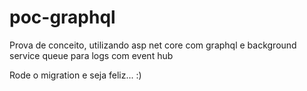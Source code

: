 # poc-graphql
Prova de conceito, utilizando asp net core com graphql e background service queue para logs com event hub


Rode o migration e seja feliz... :)

